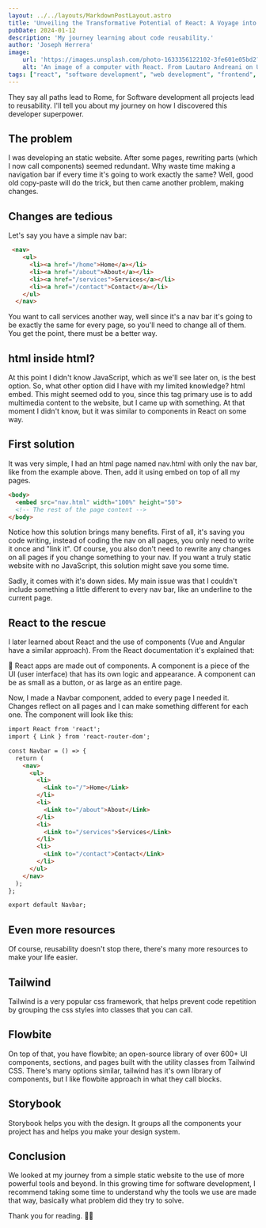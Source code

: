 ```yaml
---
layout: ../../layouts/MarkdownPostLayout.astro
title: 'Unveiling the Transformative Potential of React: A Voyage into the World of Reusability'
pubDate: 2024-01-12
description: 'My journey learning about code reusability.'
author: 'Joseph Herrera'
image:
    url: 'https://images.unsplash.com/photo-1633356122102-3fe601e05bd2?q=80&w=2070&auto=format&fit=crop&ixlib=rb-4.0.3&ixid=M3wxMjA3fDB8MHxwaG90by1wYWdlfHx8fGVufDB8fHx8fA%3D%3D'
    alt: 'An image of a computer with React. From Lautaro Andreani on Unsplash'
tags: ["react", "software development", "web development", "frontend", "HTML5", "components"]
---
```


They say all paths lead to Rome, for Software development all projects lead to reusability. I'll tell you about my journey on how I discovered this developer superpower.

## The problem
I was developing an static website. After some pages, rewriting parts (which I now call components) seemed redundant. Why waste time making a navigation bar if every time it's going to work exactly the same? Well, good old copy-paste will do the trick, but then came another problem, making changes.

## Changes are tedious

Let's say you have a simple nav bar:
``` html
 <nav>
    <ul>
      <li><a href="/home">Home</a></li>
      <li><a href="/about">About</a></li>
      <li><a href="/services">Services</a></li>
      <li><a href="/contact">Contact</a></li>
    </ul>
  </nav>
```
You want to call services another way, well since it's a nav bar it's going to be exactly the same for every page, so you'll need to change all of them. You get the point, there must be a better way.

## html inside html?

At this point I didn't know JavaScript, which as we'll see later on, is the best option. So, what other option did I have with my limited knowledge? html embed. This might seemed odd to you, since this tag primary use is to add multimedia content to the website, but I came up with something. At that moment I didn't know, but it was similar to components in React on some way.

## First solution

It was very simple, I had an html page named nav.html with only the nav bar, like from the example above. Then, add it using embed on top of all my pages.
``` html
<body>
  <embed src="nav.html" width="100%" height="50">
  <!-- The rest of the page content -->
</body>
```
Notice how this solution brings many benefits. First of all, it's saving you code writing, instead of coding the nav on all pages, you only need to write it once and "link it". Of course, you also don't need to rewrite any changes on all pages if you change something to your nav. If you want a truly static website with no JavaScript, this solution might save you some time.

Sadly, it comes with it's down sides. My main issue was that I couldn't include something a little different to every nav bar, like an underline to the current page.

## React to the rescue

I later learned about React and the use of components (Vue and Angular have a similar approach). From the React documentation it's explained that:

📕
React apps are made out of components. A component is a piece of the UI (user interface) that has its own logic and appearance. A component can be as small as a button, or as large as an entire page.

Now, I made a Navbar component, added to every page I needed it. Changes reflect on all pages and I can make something different for each one. The component will look like this:
``` html
import React from 'react';
import { Link } from 'react-router-dom';

const Navbar = () => {
  return (
    <nav>
      <ul>
        <li>
          <Link to="/">Home</Link>
        </li>
        <li>
          <Link to="/about">About</Link>
        </li>
        <li>
          <Link to="/services">Services</Link>
        </li>
        <li>
          <Link to="/contact">Contact</Link>
        </li>
      </ul>
    </nav>
  );
};

export default Navbar;
```
## Even more resources

Of course, reusability doesn't stop there, there's many more resources to make your life easier.

## Tailwind

Tailwind is a very popular css framework, that helps prevent code repetition by grouping the css styles into classes that you can call.

## Flowbite

On top of that, you have flowbite; an open-source library of over 600+ UI components, sections, and pages built with the utility classes from Tailwind CSS. There's many options similar, tailwind has it's own library of components, but I like flowbite approach in what they call blocks.

## Storybook

Storybook helps you with the design. It groups all the components your project has and helps you make your design system.

## Conclusion

We looked at my journey from a simple static website to the use of more powerful tools and beyond. In this growing time for software development, I recommend taking some time to understand why the tools we use are made that way, basically what problem did they try to solve.

Thank you for reading. 👋😊